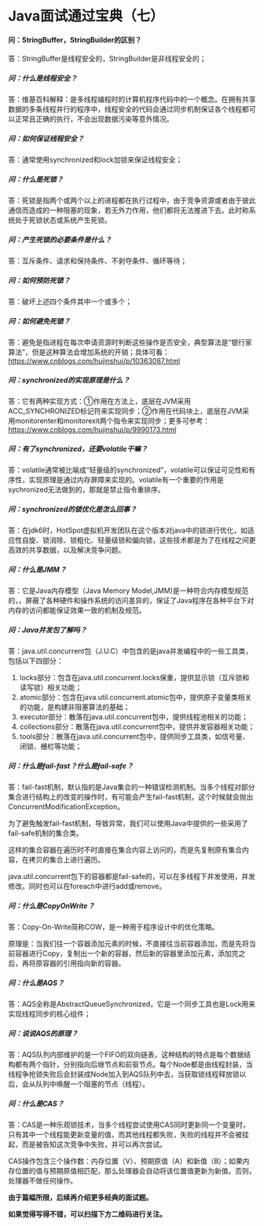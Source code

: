 # Java面试通过宝典（七）

#### 问：StringBuffer，StringBuilder的区别？

答：StringBuffer是线程安全的，StringBuilder是非线程安全的；

##### 问：什么是线程安全？

答：维基百科解释：是多线程编程时的计算机程序代码中的一个概念。在拥有共享数据的多条线程并行的程序中，线程安全的代码会通过同步机制保证各个线程都可以正常且正确的执行，不会出现数据污染等意外情况。

##### 问：如何保证线程安全？

答：通常使用synchronized和lock加锁来保证线程安全；

##### 问：什么是死锁？

答：死锁是指两个或两个以上的进程都在执行过程中，由于竞争资源或者由于彼此通信而造成的一种阻塞的现象，若无外力作用，他们都将无法推进下去。此时称系统处于死锁状态或系统产生死锁。

##### 问：产生死锁的必要条件是什么？

答：互斥条件、请求和保持条件、不剥夺条件、循环等待；

##### 问：如何预防死锁？

答：破坏上述四个条件其中一个或多个；

##### 问：如何避免死锁？

答：避免是指进程在每次申请资源时判断这些操作是否安全，典型算法是“银行家算法”，但是这种算法会增加系统的开销；具体可看：https://www.cnblogs.com/hujinshui/p/10363087.html

##### 问：synchronized的实现原理是什么？

答：它有两种实现方式：①作用在方法上，底层在JVM采用ACC_SYNCHRONIZED标记符来实现同步；②作用在代码块上，底层在JVM采用monitorenter和monitorexit两个指令来实现同步；更多可参考：https://www.cnblogs.com/hujinshui/p/9990173.html

##### 问：有了synchronized，还要volatile干嘛？

答：volatile通常被比喻成“轻量级的synchronized”，volatile可以保证可见性和有序性，实现原理是通过内存屏障来实现的。volatile有一个重要的作用是sychronized无法做到的，那就是禁止指令重排序。

##### 问：synchronized的锁优化是怎么回事？

答：在jdk6时，HotSpot虚拟机开发团队在这个版本对java中的锁进行优化，如适应性自旋、锁消除、锁粗化、轻量级锁和偏向锁，这些技术都是为了在线程之间更高效的共享数据，以及解决竞争问题。

##### 问：什么是JMM？

答：它是Java内存模型（Java Memory Model,JMM)是一种符合内存模型规范的，，屏蔽了各种硬件和操作系统的访问差异的，保证了Java程序在各种平台下对内存的访问都能保证效果一致的机制及规范。

##### 问：Java并发包了解吗？

答：java.util.concurrent包（J.U.C）中包含的是java并发编程中的一些工具类，包括以下四部分：

1. locks部分：包含在java.util.concurrent.locks保重，提供显示锁（互斥锁和读写锁）相关功能；
2. atomic部分：包含在java.util.concurrent.atomic包中，提供原子变量类相关的功能，是构建非阻塞算法的基础；
3. executor部分：散落在java.util.concurrent包中，提供线程池相关的功能；
4. collections部分：散落在java.util.concurrent包中，提供并发容器相关功能；
5. tools部分：散落在java.util.concurrent包中，提供同步工具类，如信号量、闭锁、栅栏等功能；

##### 问：什么是fail-fast？什么是fail-safe？

答：fail-fast机制，默认指的是Java集合的一种错误检测机制。当多个线程对部分集合进行结构上的改变的操作时，有可能会产生fail-fast机制，这个时候就会抛出ConcurrentModificationException。

为了避免触发fail-fast机制，导致异常，我们可以使用Java中提供的一些采用了fail-safe机制的集合类。

这样的集合容器在遍历时不时直接在集合内容上访问的，而是先复制原有集合内容，在拷贝的集合上进行遍历。

java.util.concurrent包下的容器都是fail-safe的，可以在多线程下并发使用，并发修改。同时也可以在foreach中进行add或remove。

##### 问：什么是CopyOnWrite？

答：Copy-On-Write简称COW，是一种用于程序设计中的优化策略。

原理是：当我们往一个容器添加元素的时候，不直接往当前容器添加，而是先将当前容器进行Copy，复制出一个新的容器，然后新的容器里添加元素，添加完之后，再将原容器的引用指向新的容器。

##### 问：什么是AQS？

答：AQS全称是AbstractQueueSynchronized，它是一个同步工具也是Lock用来实现线程同步的核心组件；

##### 问：说说AQS的原理？

答：AQS队列内部维护的是一个FIFO的双向链表，这种结构的特点是每个数据结构都有两个指针，分别指向后继节点和前驱节点。每个Node都是由线程封装，当线程争抢锁失败后会封装成Node加入到AQS队列中去，当获取锁线程释放锁以后，会从队列中唤醒一个阻塞的节点（线程）。

##### 问：什么是CAS？

答：CAS是一种乐观锁技术，当多个线程尝试使用CAS同时更新同一个变量时，只有其中一个线程能更新变量的值，而其他线程都失败，失败的线程并不会被挂起，而是被告知这次竞争中失败，并可以再次尝试。

CAS操作包含三个操作数：内存位置（V）、预期原值（A）和新值（B）；如果内存位置的值与预期原值相匹配，那么处理器会自动将该位置值更新为新值。否则，处理器不做任何操作。



**由于篇幅所限，后续再介绍更多经典的面试题。**

**如果觉得写得不错，可以扫描下方二维码进行关注。**























